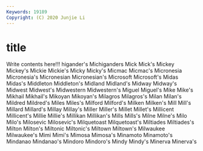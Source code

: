 ```yaml
---
Keywords: 19189
Copyright: (C) 2020 Junjie Li
---
```


# title

Write contents here!!!
higander's 
Michiganders 
Mick 
Mick's 
Mickey 
Mickey's 
Mickie 
Mickie's 
Micky 
Micky's
Micmac 
Micmac's 
Micronesia 
Micronesia's 
Micronesian 
Micronesian's 
Microsoft 
Microsoft's 
Midas 
Midas's
Middleton 
Middleton's 
Midland 
Midland's 
Midway 
Midway's 
Midwest 
Midwest's 
Midwestern 
Midwestern's
Miguel 
Miguel's 
Mike 
Mike's 
Mikhail 
Mikhail's 
Mikoyan 
Mikoyan's 
Milagros 
Milagros's
Milan 
Milan's 
Mildred 
Mildred's 
Miles 
Miles's 
Milford 
Milford's 
Milken 
Milken's
Mill 
Mill's 
Millard 
Millard's 
Millay 
Millay's 
Miller 
Miller's 
Millet 
Millet's
Millicent 
Millicent's 
Millie 
Millie's 
Millikan 
Millikan's 
Mills 
Mills's 
Milne 
Milne's
Milo 
Milo's 
Milosevic 
Milosevic's 
Milquetoast 
Milquetoast's 
Miltiades 
Miltiades's 
Milton 
Milton's
Miltonic 
Miltonic's 
Miltown 
Miltown's 
Milwaukee 
Milwaukee's 
Mimi 
Mimi's 
Mimosa 
Mimosa's
Minamoto 
Minamoto's 
Mindanao 
Mindanao's 
Mindoro 
Mindoro's 
Mindy 
Mindy's 
Minerva 
Minerva's
